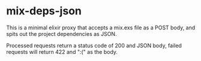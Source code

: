 mix-deps-json
=====

This is a minimal elixir proxy that accepts a mix.exs file as a POST body, and spits out the project dependencies as JSON.

Processed requests return a status code of 200 and JSON body, failed requests will return 422 and ":(" as the body.

